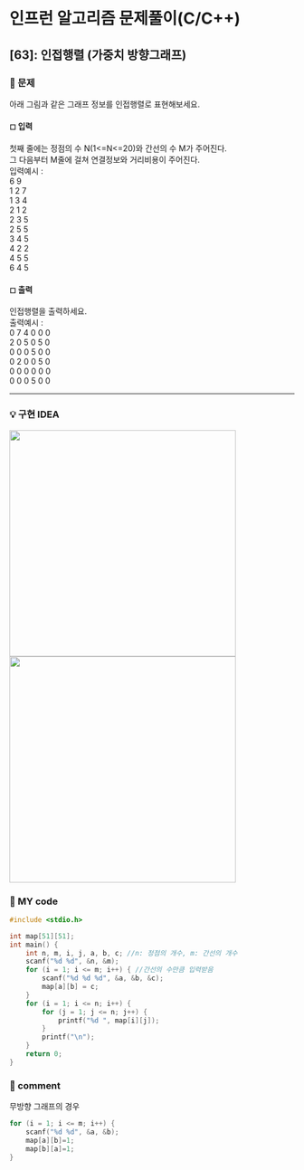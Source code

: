 # 인프런 알고리즘 문제풀이(C/C++)

## [63]: 인접행렬 (가중치 방향그래프)

### 🌴 문제

아래 그림과 같은 그래프 정보를 인접행렬로 표현해보세요.

#### ◻ 입력

첫째 줄에는 정점의 수 N(1<=N<=20)와 간선의 수 M가 주어진다. <br>
그 다음부터 M줄에 걸쳐 연결정보와 거리비용이 주어진다.<br>
입력예시 : <br>
6 9<br>
1 2 7<br>
1 3 4<br>
2 1 2<br>
2 3 5<br>
2 5 5<br>
3 4 5<br>
4 2 2<br>
4 5 5<br>
6 4 5

#### ◻ 출력

인접행렬을 출력하세요.<br>
출력예시 : <br>
0 7 4 0 0 0<br>
2 0 5 0 5 0<br>
0 0 0 5 0 0<br>
0 2 0 0 5 0<br>
0 0 0 0 0 0<br>
0 0 0 5 0 0<br>

---

### 💡 구현 IDEA

<img src="https://user-images.githubusercontent.com/49135797/119860034-e9754e00-bf50-11eb-8b04-e73e76c254b4.png" height="400px"/>
<img src="https://user-images.githubusercontent.com/49135797/119860069-f09c5c00-bf50-11eb-80fb-5354dfd6fcde.png" height="400px"/>

### 🤠 MY code

```c++
#include <stdio.h>

int map[51][51];
int main() {
	int n, m, i, j, a, b, c; //n: 정점의 개수, m: 간선의 개수
	scanf("%d %d", &n, &m);
	for (i = 1; i <= m; i++) { //간선의 수만큼 입력받음
		scanf("%d %d %d", &a, &b, &c);
		map[a][b] = c;
	}
	for (i = 1; i <= n; i++) {
		for (j = 1; j <= n; j++) {
			printf("%d ", map[i][j]);
		}
		printf("\n");
	}
	return 0;
}
```

### 📙 comment

무방향 그래프의 경우

```c++
for (i = 1; i <= m; i++) {
    scanf("%d %d", &a, &b);
    map[a][b]=1;
    map[b][a]=1;
}
```
